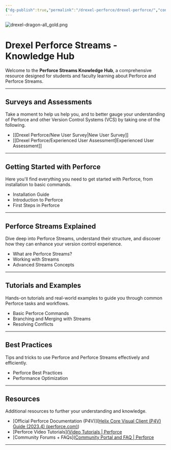 ```yaml
---
{"dg-publish":true,"permalink":"/drexel-perforce/drexel-perforce/","contentClasses":"drexel","tags":["gardenEntry"]}
---
```


![drexel-dragon-all_gold.png](/img/user/Drexel%20Perforce/All%20Media/drexel-dragon-all_gold.png)
# Drexel Perforce Streams - Knowledge Hub

Welcome to the **Perforce Streams Knowledge Hub**, a comprehensive resource designed for students and faculty learning about Perforce and Perforce Streams. 

---
## Surveys and Assessments

Take a moment to help us help you, and to better gauge your understanding of Perforce and other Version Control Systems (VCS) by taking one of the following.

- [[Drexel Perforce/New User Survey\|New User Survey]]
- [[Drexel Perforce/Experienced User Assessment\|Experienced User Assessment]]

---
## Getting Started with Perforce

Here you'll find everything you need to get started with Perforce, from installation to basic commands.

- Installation Guide
- Introduction to Perforce
- First Steps in Perforce

---

## Perforce Streams Explained

Dive deep into Perforce Streams, understand their structure, and discover how they can enhance your version control experience.

- What are Perforce Streams?
- Working with Streams
- Advanced Streams Concepts

---

## Tutorials and Examples

Hands-on tutorials and real-world examples to guide you through common Perforce tasks and workflows.

- Basic Perforce Commands
- Branching and Merging with Streams
- Resolving Conflicts

---

## Best Practices

Tips and tricks to use Perforce and Perforce Streams effectively and efficiently.

- Perforce Best Practices
- Performance Optimization

---

## Resources

Additional resources to further your understanding and knowledge.

- [Official Perforce Documentation (P4V)]([Helix Core Visual Client (P4V) Guide (2023.4) (perforce.com)](https://www.perforce.com/manuals/p4v/Content/P4V/about.whatsnew.html#What's_new_in_the_P4V_guide))
- [Perforce Video Tutorials]([Video Tutorials | Perforce](https://www.perforce.com/support/video-tutorials?field_product_target_id=459&field_role_target_id=337)
- [Community Forums + FAQs]([Community Portal and FAQ | Perforce](https://www.perforce.com/support/community-portal-faq)

---
